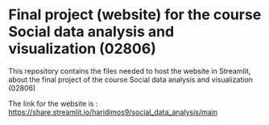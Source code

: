 # Final project (website) for the course Social data analysis and visualization (02806)

This repository contains the files needed to host the website in Streamlit, about the final project of the course Social data analysis and visualization (02806)

The link for the website is : https://share.streamlit.io/haridimos9/social_data_analysis/main

